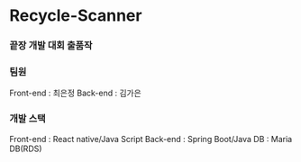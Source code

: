 # Recycle-Scanner
### 끝장 개발 대회 출품작

### 팀원
Front-end : 최은정
Back-end : 김가은

### 개발 스택
Front-end : React native/Java Script
Back-end : Spring Boot/Java 
DB : Maria DB(RDS)

